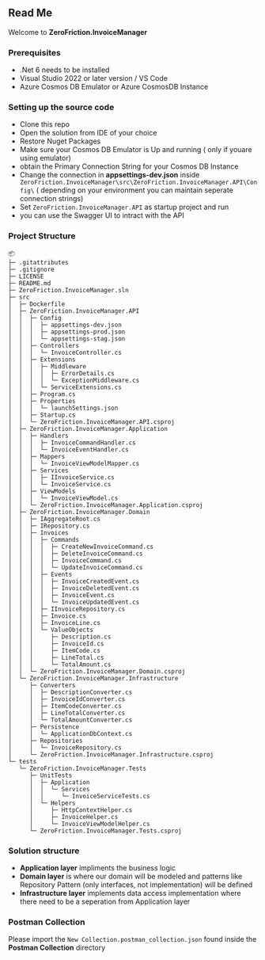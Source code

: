 ## Read Me

Welcome to **ZeroFriction.InvoiceManager**

### Prerequisites
- .Net 6 needs to be installed
- Visual Studio 2022 or later version / VS Code
- Azure Cosmos DB Emulator or Azure CosmosDB Instance

### Setting up the source code 
- Clone this repo
- Open the solution from  IDE of your choice
- Restore Nuget Packages
- Make sure your Cosmos DB Emulator is Up and running ( only if youare using emulator)
- obtain the Primary Connection String for your Cosmos DB Instance
- Change the connection in **appsettings-dev.json** inside `   ZeroFriction.InvoiceManager\src\ZeroFriction.InvoiceManager.API\Config\`
( depending on your environment you can maintain seperate connection strings)
- Set  `ZeroFriction.InvoiceManager.API` as startup project and run
- you can use the Swagger UI to intract with the API

### Project Structure


```
📦 
├─ .gitattributes
├─ .gitignore
├─ LICENSE
├─ README.md
├─ ZeroFriction.InvoiceManager.sln
├─ src
│  ├─ Dockerfile
│  ├─ ZeroFriction.InvoiceManager.API
│  │  ├─ Config
│  │  │  ├─ appsettings-dev.json
│  │  │  ├─ appsettings-prod.json
│  │  │  └─ appsettings-stag.json
│  │  ├─ Controllers
│  │  │  └─ InvoiceController.cs
│  │  ├─ Extensions
│  │  │  ├─ Middleware
│  │  │  │  ├─ ErrorDetails.cs
│  │  │  │  └─ ExceptionMiddleware.cs
│  │  │  └─ ServiceExtensions.cs
│  │  ├─ Program.cs
│  │  ├─ Properties
│  │  │  └─ launchSettings.json
│  │  ├─ Startup.cs
│  │  └─ ZeroFriction.InvoiceManager.API.csproj
│  ├─ ZeroFriction.InvoiceManager.Application
│  │  ├─ Handlers
│  │  │  ├─ InvoiceCommandHandler.cs
│  │  │  └─ InvoiceEventHandler.cs
│  │  ├─ Mappers
│  │  │  └─ InvoiceViewModelMapper.cs
│  │  ├─ Services
│  │  │  ├─ IInvoiceService.cs
│  │  │  └─ InvoiceService.cs
│  │  ├─ ViewModels
│  │  │  └─ InvoiceViewModel.cs
│  │  └─ ZeroFriction.InvoiceManager.Application.csproj
│  ├─ ZeroFriction.InvoiceManager.Domain
│  │  ├─ IAggregateRoot.cs
│  │  ├─ IRepository.cs
│  │  ├─ Invoices
│  │  │  ├─ Commands
│  │  │  │  ├─ CreateNewInvoiceCommand.cs
│  │  │  │  ├─ DeleteInvoiceCommand.cs
│  │  │  │  ├─ InvoiceCommand.cs
│  │  │  │  └─ UpdateInvoiceCommand.cs
│  │  │  ├─ Events
│  │  │  │  ├─ InvoiceCreatedEvent.cs
│  │  │  │  ├─ InvoiceDeletedEvent.cs
│  │  │  │  ├─ InvoiceEvent.cs
│  │  │  │  └─ InvoiceUpdatedEvent.cs
│  │  │  ├─ IInvoiceRepository.cs
│  │  │  ├─ Invoice.cs
│  │  │  ├─ InvoiceLine.cs
│  │  │  └─ ValueObjects
│  │  │     ├─ Description.cs
│  │  │     ├─ InvoiceId.cs
│  │  │     ├─ ItemCode.cs
│  │  │     ├─ LineTotal.cs
│  │  │     └─ TotalAmount.cs
│  │  └─ ZeroFriction.InvoiceManager.Domain.csproj
│  └─ ZeroFriction.InvoiceManager.Infrastructure
│     ├─ Converters
│     │  ├─ DescriptionConverter.cs
│     │  ├─ InvoiceIdConverter.cs
│     │  ├─ ItemCodeConverter.cs
│     │  ├─ LineTotalConverter.cs
│     │  └─ TotalAmountConverter.cs
│     ├─ Persistence
│     │  └─ ApplicationDbContext.cs
│     ├─ Repositories
│     │  └─ InvoiceRepository.cs
│     └─ ZeroFriction.InvoiceManager.Infrastructure.csproj
└─ tests
   └─ ZeroFriction.InvoiceManager.Tests
      ├─ UnitTests
      │  ├─ Application
      │  │  └─ Services
      │  │     └─ InvoiceServiceTests.cs
      │  └─ Helpers
      │     ├─ HttpContextHelper.cs
      │     ├─ InvoiceHelper.cs
      │     └─ InvoiceViewModelHelper.cs
      └─ ZeroFriction.InvoiceManager.Tests.csproj
```

### Solution structure
- **Application layer** impliments the business logic
- **Domain layer** is where our domain  will be modeled and  patterns like Repository Pattern (only interfaces, not implementation) will be defined
- **Infrastructure layer**  implements data access implementation where there need to be a seperation from Application layer


### Postman Collection
Please import the `New Collection.postman_collection.json`  found inside the **Postman Collection** directory